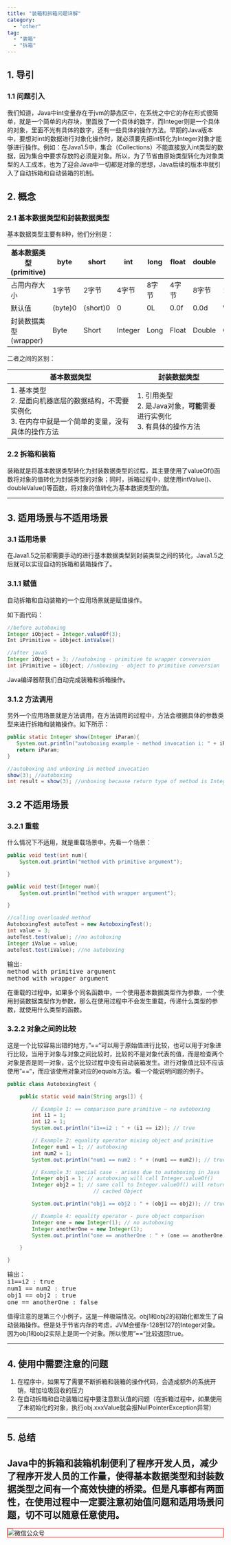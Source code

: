 ```yaml
---
title: "装箱和拆箱问题详解"
category:
  - "other"
tag:
  - "装箱"
  - "拆箱"
---
```


## 1. 导引

### 1.1 问题引入

我们知道，Java中int变量存在于jvm的静态区中，在系统之中它的存在形式很简单，就是一个简单的内存块，里面放了一个具体的数字，而Integer则是一个具体的对象，里面不光有具体的数字，还有一些具体的操作方法。早期的Java版本中，要想对int的数据进行对象化操作时，就必须要先把int转化为Integer对象才能够进行操作。例如：在Java1.5中，集合（Collections）不能直接放入int类型的数据，因为集合中要求存放的必须是对象。所以，为了节省由原始类型转化为对象类型的人工成本，也为了迎合Java中一切都是对象的思想，Java后续的版本中就引入了自动拆箱和自动装箱的机制。

## 2. 概念

### 2.1 基本数据类型和封装数据类型

基本数据类型主要有8种，他们分别是：

| 基本数据类型(primitive) | byte    | short    | int     | long  | float | double | char      | boolean |
| ----------------------- | ------- | -------- | ------- | ----- | ----- | ------ | --------- | ------- |
| 占用内存大小            | 1字节   | 2字节    | 4字节   | 8字节 | 4字节 | 8字节  | 1 字节    | 未知    |
| 默认值                  | (byte)0 | (short)0 | 0       | 0L    | 0.0f  | 0.0d   | \\u000    | false   |
| 封装数据类型(wrapper)   | Byte    | Short    | Integer | Long  | Float | Double | Character | Boolean |

二者之间的区别：

| 基本数据类型                                                 | 封装数据类型                                                 |
| ------------------------------------------------------------ | ------------------------------------------------------------ |
| 1. 基本类型<br /> 2. 是面向机器底层的数据结构，不需要实例化<br /> 3. 在内存中就是一个简单的变量，没有具体的操作方法 | 1. 引用类型<br /> 2. 是Java对象，**可能**需要进行实例化<br /> 3. 有具体的操作方法 |

### 2.2 拆箱和装箱

装箱就是将基本数据类型转化为封装数据类型的过程，其主要使用了valueOf()函数将对象的值转化为封装类型的对象；同时，拆箱过程中，就使用intValue()、doubleValue()等函数，将对象的值转化为基本数据类型的值。

----------


## 3. 适用场景与不适用场景

### 3.1 适用场景

在Java1.5之前都需要手动的进行基本数据类型到封装类型之间的转化，Java1.5之后就可以实现自动的拆箱和装箱操作了。

### 3.1.1 赋值

自动拆箱和自动装箱的一个应用场景就是赋值操作。

如下面代码：

``` java
//before autoboxing
Integer iObject = Integer.valueOf(3);
Int iPrimitive = iObject.intValue()

//after java5
Integer iObject = 3; //autobxing - primitive to wrapper conversion
int iPrimitive = iObject; //unboxing - object to primitive conversion
```

Java编译器帮我们自动完成装箱和拆箱操作。

### 3.1.2 方法调用

另外一个应用场景就是方法调用，在方法调用的过程中，方法会根据具体的参数类型来进行拆箱和装箱操作。如下所示：

``` java
public static Integer show(Integer iParam){
   System.out.println("autoboxing example - method invocation i: " + iParam);
   return iParam;
}

//autoboxing and unboxing in method invocation
show(3); //autoboxing
int result = show(3); //unboxing because return type of method is Integer
```

## 3.2 不适用场景

### 3.2.1 重载

什么情况下不适用，就是重载场景中。先看一个场景：

``` java
public void test(int num){
    System.out.println("method with primitive argument");

}

public void test(Integer num){
    System.out.println("method with wrapper argument");

}

//calling overloaded method
AutoboxingTest autoTest = new AutoboxingTest();
int value = 3;
autoTest.test(value); //no autoboxing
Integer iValue = value;
autoTest.test(iValue); //no autoboxing
```

<pre>
输出:
method with primitive argument
method with wrapper argument
</pre>

在重载的过程中，如果多个同名函数中，一个使用基本数据类型作为参数，一个使用封装数据类型作为参数，那么在使用过程中不会发生重载，传递什么类型的参数，就使用什么类型的函数。

### 3.2.2 对象之间的比较

这是一个比较容易出错的地方，”==“可以用于原始值进行比较，也可以用于对象进行比较，当用于对象与对象之间比较时，比较的不是对象代表的值，而是检查两个对象是否是同一对象，这个比较过程中没有自动装箱发生。进行对象值比较不应该使用”==“，而应该使用对象对应的equals方法。看一个能说明问题的例子。

``` java
public class AutoboxingTest {

    public static void main(String args[]) {

        // Example 1: == comparison pure primitive – no autoboxing
        int i1 = 1;
        int i2 = 1;
        System.out.println("i1==i2 : " + (i1 == i2)); // true

        // Example 2: equality operator mixing object and primitive
        Integer num1 = 1; // autoboxing
        int num2 = 1;
        System.out.println("num1 == num2 : " + (num1 == num2)); // true

        // Example 3: special case - arises due to autoboxing in Java
        Integer obj1 = 1; // autoboxing will call Integer.valueOf()
        Integer obj2 = 1; // same call to Integer.valueOf() will return same
                            // cached Object

        System.out.println("obj1 == obj2 : " + (obj1 == obj2)); // true

        // Example 4: equality operator - pure object comparison
        Integer one = new Integer(1); // no autoboxing
        Integer anotherOne = new Integer(1);
        System.out.println("one == anotherOne : " + (one == anotherOne)); // false

    }

}
```

<pre>
输出：
i1==i2 : true
num1 == num2 : true
obj1 == obj2 : true
one == anotherOne : false
</pre>

值得注意的是第三个小例子，这是一种极端情况。obj1和obj2的初始化都发生了自动装箱操作。但是处于节省内存的考虑，JVM会缓存-128到127的Integer对象。因为obj1和obj2实际上是同一个对象。所以使用”==“比较返回true。

----------


## 4. 使用中需要注意的问题

1. 在程序中，如果写了需要不断拆箱和装箱的操作代码，会造成额外的系统开销，增加垃圾回收的压力
2. 在自动拆箱和自动装箱过程中要注意默认值的问题（在拆箱过程中，如果使用了未初始化的对象，执行obj.xxxValue就会报NullPointerException异常）

----------


## 5. 总结

Java中的拆箱和装箱机制便利了程序开发人员，减少了程序开发人员的工作量，使得基本数据类型和封装数据类型之间有一个高效快捷的桥梁。但是凡事都有两面性，在使用过程中一定要注意初始值问题和适用场景问题，切不可以随意任意使用。
---

<img style="border:1px red solid; display:block; margin:0 auto;" :src="$withBase('/qrcode.jpg')" alt="微信公众号" />


